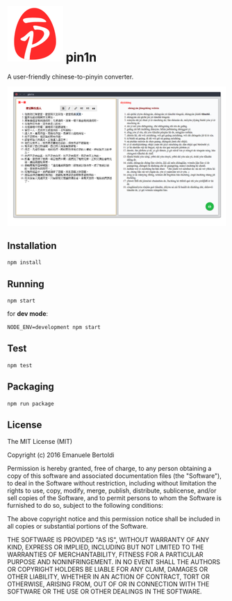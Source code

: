 # ![pin1n](https://raw.githubusercontent.com/zuck/pin1n/master/app/ux/images/logo.png "pin1n") pin1n

A user-friendly chinese-to-pinyin converter.

![Overview](https://raw.githubusercontent.com/zuck/pin1n/master/artwork/screenshot.png "pin1n")

## Installation

```
npm install
```

## Running

```
npm start
```

for **dev mode**:

```
NODE_ENV=development npm start
```

## Test

```
npm test
```

## Packaging

```
npm run package
```

## License

The MIT License (MIT)

Copyright (c) 2016 Emanuele Bertoldi

Permission is hereby granted, free of charge, to any person obtaining a copy of this software and associated documentation files (the "Software"), to deal in the Software without restriction, including without limitation the rights to use, copy, modify, merge, publish, distribute, sublicense, and/or sell copies of the Software, and to permit persons to whom the Software is furnished to do so, subject to the following conditions:

The above copyright notice and this permission notice shall be included in all copies or substantial portions of the Software.

THE SOFTWARE IS PROVIDED "AS IS", WITHOUT WARRANTY OF ANY KIND, EXPRESS OR IMPLIED, INCLUDING BUT NOT LIMITED TO THE WARRANTIES OF MERCHANTABILITY, FITNESS FOR A PARTICULAR PURPOSE AND NONINFRINGEMENT. IN NO EVENT SHALL THE AUTHORS OR COPYRIGHT HOLDERS BE LIABLE FOR ANY CLAIM, DAMAGES OR OTHER LIABILITY, WHETHER IN AN ACTION OF CONTRACT, TORT OR OTHERWISE, ARISING FROM, OUT OF OR IN CONNECTION WITH THE SOFTWARE OR THE USE OR OTHER DEALINGS IN THE SOFTWARE.
